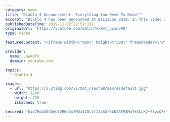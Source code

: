 ```yaml
---
category: news
title: "Diablo 4 Announcement: Everything You Need To Know!"
excerpt: "Diablo 4 has been announced at BlizzCon 2019. In this video I go over everything you need to know about this upcoming Blizzard Entertainment game."
publishedDateTime: 2019-11-02T22:51:11Z
originalUrl: "https://youtube.com/watch?v=Xmt_nsacr98"
type: video

featuredContent: "<iframe width=\"800\" height=\"500\" frameborder=\"0\" src=\"https://www.youtube.com/embed/Xmt_nsacr98\" allow=\"accelerometer; autoplay; encrypted-media; gyroscope; picture-in-picture\" allowfullscreen></iframe>"

provider:
  name: LowkoTV
  domain: youtube.com

topics:
  - Diablo 4

images:
  - url: "https://i.ytimg.com/vi/Xmt_nsacr98/maxresdefault.jpg"
    width: 1280
    height: 720
    isCached: true

secured: "6id7RdaU97DeCEVRBd3s7MDx42OLlrI33SS/6bNfAFM8MnT+CLuK/+7SyxQFyiwDrhdVGPlz+aL4nsxmlb4tpgBPlV5FOA6xDatVqbf2nQCld/OSiBqSU8qG8qTcopWbzslbIrbTmjV77eUp7sVjbmWcqXnNVDe5VRoGCM2suDShK2MJXkVwp0vppu0w1kUReI2wClE4mPYzHhKAGrLxj0Phs3r2imcJB+J3I/IikVHqA3Q8mNQhm7Af+HOvPZYfdJIZfMFC1Lin38TfcFp3HZlTSD2/ZF4vEbRwUhSkJdpejlPfQaOqmA8FQUOQH3hFS3PgyGqbVmEdSeziKw3lZCqG0ziasDUx0cyBXd2ZCLmXyfqFor1y5xyXWyZgchqVtn3YDMWO3m9rmVWXac07IY8DvIVabPP8GE5gzXa4COsgzWR9/nS1GBD0G0Rywb+k;vgOxNzUH4pLKp9mTUUfGHg=="
---
```


